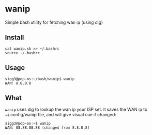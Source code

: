 # wanip
Simple bash utility for fetching wan ip (using dig)

## Install
```
cat wanip.sh >> ~/.bashrc
source ~/.bashrc
```

## Usage
```
sigg3@pop-os:~/bash/wanip$ wanip 
WAN: 8.8.8.8
```
## What
`wanip` uses dig to lookup the wan ip your ISP set.
It saves the WAN ip to ~/.config/wanip file, and will give visual cue if changed:

```
sigg3@pop-os:~$ wanip 
WAN: 88.88.88.88 (changed from 8.8.8.8)
```
